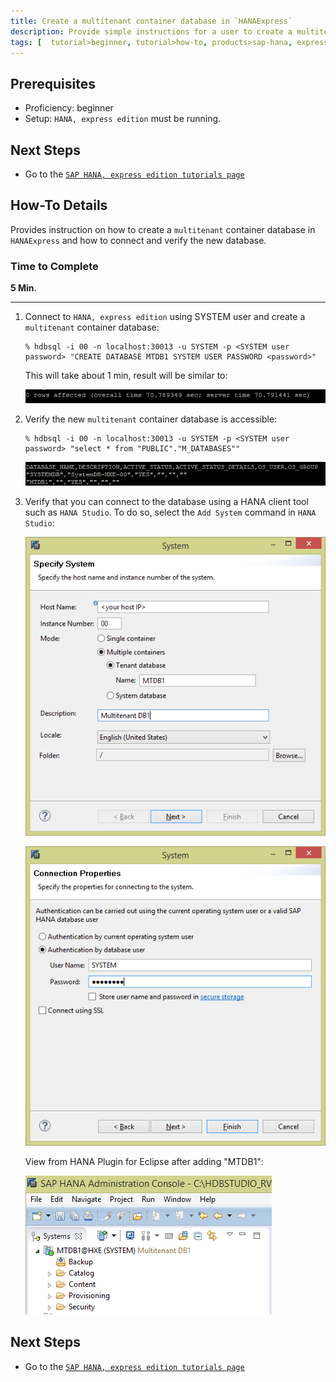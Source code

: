 ```yaml
---
title: Create a multitenant container database in `HANAExpress`
description: Provide simple instructions for a user to create a multitenant database in `HANAExpress`. SAP HANA systems with multitenant database containers can contain multiple tenant databases.
tags: [  tutorial>beginner, tutorial>how-to, products>sap-hana, express-edition ]
---
```


## Prerequisites  
 - Proficiency: beginner
 - Setup: `HANA, express edition` must be running.

## Next Steps
 - Go to the [`SAP HANA, express edition tutorials page`](http://go.sap.com/developer/topics/sap-hana-express.tutorials.html)

## How-To Details
Provides instruction on how to create a `multitenant` container database in `HANAExpress` and how to connect and verify the new database.

### Time to Complete
**5 Min**.

---

1. Connect to `HANA, express edition` using SYSTEM user and create a `multitenant` container database:

    ```
    % hdbsql -i 00 -n localhost:30013 -u SYSTEM -p <SYSTEM user password> "CREATE DATABASE MTDB1 SYSTEM USER PASSWORD <password>"
    ```

    This will take about 1 min, result will be similar to:

    ![image 1](1.png)

2. Verify the new `multitenant` container database is accessible:

    ```
    % hdbsql -i 00 -n localhost:30013 -u SYSTEM -p <SYSTEM user password> "select * from "PUBLIC"."M_DATABASES""
    ```
   
    ![image 1](2.png)

3. Verify that you can connect to the database using a HANA client tool such as `HANA Studio`. To do so, select the `Add System` command in `HANA Studio`:

    ![image 1](4.png)

    ![image 1](5.png)

    View from HANA Plugin for Eclipse after adding "MTDB1":

    ![image 1](3.png)


## Next Steps
 - Go to the [`SAP HANA, express edition tutorials page`](http://go.sap.com/developer/topics/sap-hana-express.tutorials.html)
